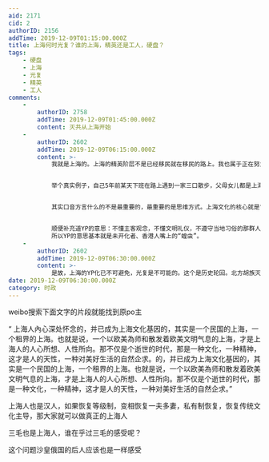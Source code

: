 ```yaml
---
aid: 2171
cid: 2
authorID: 2156
addTime: 2019-12-09T01:15:00.000Z
title: 上海何时光复？谁的上海，精英还是工人，硬盘？
tags:
    - 硬盘
    - 上海
    - 光复
    - 精英
    - 工人
comments:
    -
        authorID: 2758
        addTime: 2019-12-09T01:45:00.000Z
        content: 灭共从上海开始
    -
        authorID: 2602
        addTime: 2019-12-09T06:15:00.000Z
        content: >-
            我就是上海的。上海的精英阶层不是已经移民就在移民的路上。我也属于正在努力挤进移民的一份子。坦白说现在的上海基本已经沦陷了，80后末到92最多93年初前出生的是最后一批传承了海派文化（上海开埠到2001年前的上海）的年轻人。现在的上海经过近乎20年的所谓“开放”，得到的结果无非是YP占据上海。劣币驱逐良币，大量有文化操守的上海“士大夫”不堪和低俗的族群出现在自己的土地上，于是纷纷举家移民欧美日澳。上海人中的底层人因为没有能力移民，在YP逐渐攻占上海各行各业资源的背景下，被迫忍受YP的鄙俗行为。上海的中小学一半是外地小孩，00后的上海小孩有很多已经不会说，甚至不愿说沪语了。


            举个真实例子，自己5年前某天下班在路上遇到一家三口散步，父母女儿都是上海人，小姑娘一直用带有非吴越口音的普通话（因为上海很多学校的外地小孩都是中部或者北方来的），父母急了，跟小姑娘说，“刚桑海胡”（说上海话）。小姑娘却说，“我不喜欢上海话不想说”。然后她父母一声不吭，越走越远。看到这一幕真是感叹上海的沦陷。


            其实口音方言什么的不是最重要的，最重要的是思维方式。上海文化的核心就是“令得情”。“令的情”有多层意思：包容他人缺点/不同文化习俗、做事“不斤斤计较”、做事前考虑清楚”利弊得失“、尊重上海精神的人就当他是上海人、能够在正常交往的过程中了解到对方的底线在哪而不触犯、对于触犯他人原则，他人友善提醒时即注意，而不需要弄到翻脸程度等等。


            顺便补充道YP的意思：不懂主客观念，不懂文明礼仪，不遵守当地习俗的那群人，和钱事业毫无关系。
            所以YP的意思基本就是未开化者、香港人嘴上的“蝗虫”。
    -
        authorID: 2602
        addTime: 2019-12-09T06:30:00.000Z
        content: >-
            是故，上海的YP化已不可避免，光复是不可能的。这个是历史轮回。北方胡族灭亡南方文明在历史上也不是发生第一次了。上海和香港都是离天堂太远，离胡族太近。地缘决定了这两座城市的悲剧。真正想保留上海精神，就应该选择学习欧洲大航海，远赴重洋去澳洲，加拿大移民，建立新的族群，传承开化思想，播种文明的种子。
date: 2019-12-09T06:30:00.000Z
category: 时政
---
```


weibo搜索下面文字的片段就能找到原po主

“ 上海人內心深处怀念的，并已成为上海文化基因的，其实是一个民国的上海，一个租界的上海。也就是说，一个以欧美為师和散发着欧美文明气息的上海，才是上海人的人心所想、人性所向。那不仅是个逝世的时代，那是一种文化，一种精神，这才是人的天性，一种对美好生活的自然企求。的，并已成为上海文化基因的，其实是一个民国的上海，一个租界的上海。也就是说，一个以欧美為师和散发着欧美文明气息的上海，才是上海人的人心所想、人性所向。那不仅是个逝世的时代，那是一种文化，一种精神，这才是人的天性，一种对美好生活的自然企求。”

上海人也是汉人，如果恢复等级制，变相恢复一夫多妻，私有制恢复，恢复传统文化主导，那大家就可以做真正的上海人

三毛也是上海人，谁在乎过三毛的感受呢？

这个问题沙皇俄国的后人应该也是一样感受
